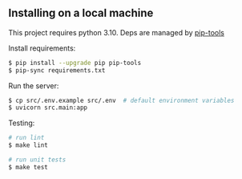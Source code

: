 ## Installing on a local machine
This project requires python 3.10. Deps are managed by [pip-tools](https://github.com/jazzband/pip-tools)

Install requirements:

```bash
$ pip install --upgrade pip pip-tools
$ pip-sync requirements.txt
```

Run the server:

```bash
$ cp src/.env.example src/.env  # default environment variables
$ uvicorn src.main:app
```

Testing:
```bash
# run lint
$ make lint

# run unit tests
$ make test
```
